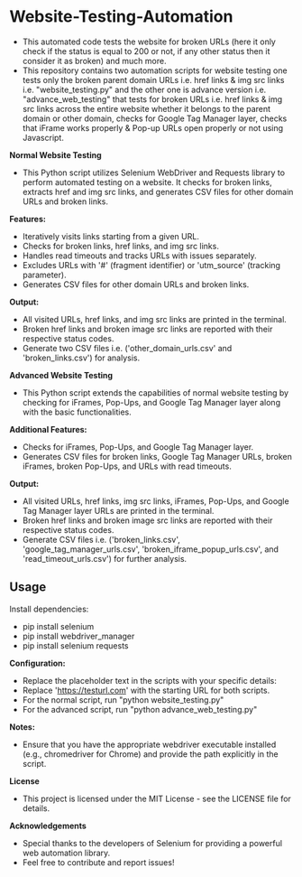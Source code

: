 # Website-Testing-Automation
- This automated code tests the website for broken URLs (here it only check if the status is equal to 200 or not, if any other status then it consider it as broken) and much more.
- This repository contains two automation scripts for website testing one tests only the broken parent domain URLs i.e. href links & img src links i.e. "website_testing.py" and the other one is advance version i.e. "advance_web_testing" that tests for broken URLs i.e. href links & img src links across the entire website whether it belongs to the parent domain or other domain, checks for Google Tag Manager layer, checks that iFrame works properly & Pop-up URLs open properly or not using Javascript.

**Normal Website Testing**
- This Python script utilizes Selenium WebDriver and Requests library to perform automated testing on a website. It checks for broken links, extracts href and img src links, and generates CSV files for other domain URLs and broken links.

**Features:**
- Iteratively visits links starting from a given URL.
- Checks for broken links, href links, and img src links.
- Handles read timeouts and tracks URLs with issues separately.
- Excludes URLs with '#' (fragment identifier) or 'utm_source' (tracking parameter).
- Generates CSV files for other domain URLs and broken links.

**Output:**
- All visited URLs, href links, and img src links are printed in the terminal.
- Broken href links and broken image src links are reported with their respective status codes.
- Generate two CSV files i.e. ('other_domain_urls.csv' and 'broken_links.csv') for analysis.

**Advanced Website Testing**
- This Python script extends the capabilities of normal website testing by checking for iFrames, Pop-Ups, and Google Tag Manager layer along with the basic functionalities.

**Additional Features:**
- Checks for iFrames, Pop-Ups, and Google Tag Manager layer.
- Generates CSV files for broken links, Google Tag Manager URLs, broken iFrames, broken Pop-Ups, and URLs with read timeouts.

**Output:**
- All visited URLs, href links, img src links, iFrames, Pop-Ups, and Google Tag Manager layer URLs are printed in the terminal.
- Broken href links and broken image src links are reported with their respective status codes.
- Generate CSV files i.e. ('broken_links.csv', 'google_tag_manager_urls.csv', 'broken_iframe_popup_urls.csv', and 'read_timeout_urls.csv') for further analysis.

## Usage
Install dependencies:
- pip install selenium
- pip install webdriver_manager
- pip install selenium requests


**Configuration:**
- Replace the placeholder text in the scripts with your specific details:
- Replace 'https://testurl.com' with the starting URL for both scripts.
- For the normal script, run "python website_testing.py"
- For the advanced script, run "python advance_web_testing.py"

**Notes:**
- Ensure that you have the appropriate webdriver executable installed (e.g., chromedriver for Chrome) and provide the path explicitly in the script.

**License**
- This project is licensed under the MIT License - see the LICENSE file for details.

**Acknowledgements**
- Special thanks to the developers of Selenium for providing a powerful web automation library.
- Feel free to contribute and report issues!

